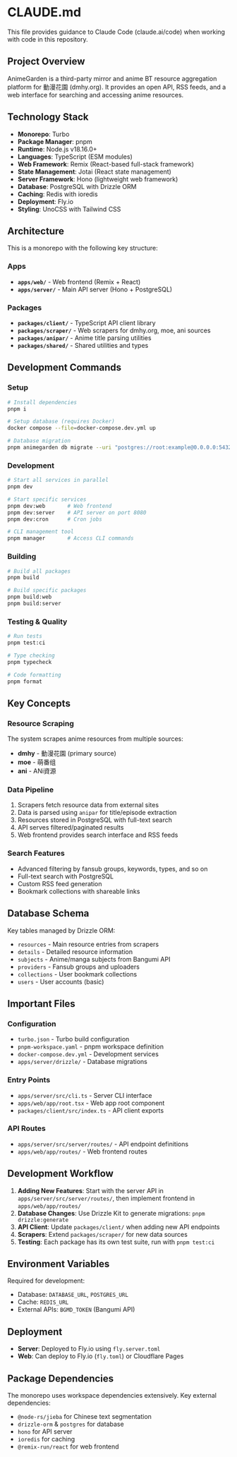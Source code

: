 # CLAUDE.md

This file provides guidance to Claude Code (claude.ai/code) when working with code in this repository.

## Project Overview

AnimeGarden is a third-party mirror and anime BT resource aggregation platform for 動漫花園 (dmhy.org). It provides an open API, RSS feeds, and a web interface for searching and accessing anime resources.

## Technology Stack

- **Monorepo**: Turbo
- **Package Manager**: pnpm
- **Runtime**: Node.js v18.16.0+
- **Languages**: TypeScript (ESM modules)
- **Web Framework**: Remix (React-based full-stack framework)
- **State Management**: Jotai (React state management)
- **Server Framework**: Hono (lightweight web framework)
- **Database**: PostgreSQL with Drizzle ORM
- **Caching**: Redis with ioredis
- **Deployment**: Fly.io
- **Styling**: UnoCSS with Tailwind CSS

## Architecture

This is a monorepo with the following key structure:

### Apps

- **`apps/web/`** - Web frontend (Remix + React)
- **`apps/server/`** - Main API server (Hono + PostgreSQL)

### Packages

- **`packages/client/`** - TypeScript API client library
- **`packages/scraper/`** - Web scrapers for dmhy.org, moe, ani sources
- **`packages/anipar/`** - Anime title parsing utilities
- **`packages/shared/`** - Shared utilities and types

## Development Commands

### Setup

```bash
# Install dependencies
pnpm i

# Setup database (requires Docker)
docker compose --file=docker-compose.dev.yml up

# Database migration
pnpm animegarden db migrate --uri "postgres://root:example@0.0.0.0:5432/animegarden"
```

### Development

```bash
# Start all services in parallel
pnpm dev

# Start specific services
pnpm dev:web       # Web frontend
pnpm dev:server    # API server on port 8080
pnpm dev:cron      # Cron jobs

# CLI management tool
pnpm manager       # Access CLI commands
```

### Building

```bash
# Build all packages
pnpm build

# Build specific packages
pnpm build:web
pnpm build:server
```

### Testing & Quality

```bash
# Run tests
pnpm test:ci

# Type checking
pnpm typecheck

# Code formatting
pnpm format
```

## Key Concepts

### Resource Scraping

The system scrapes anime resources from multiple sources:

- **dmhy** - 動漫花園 (primary source)
- **moe** - 萌番组
- **ani** - ANi資源

### Data Pipeline

1. Scrapers fetch resource data from external sites
2. Data is parsed using `anipar` for title/episode extraction
3. Resources stored in PostgreSQL with full-text search
4. API serves filtered/paginated results
5. Web frontend provides search interface and RSS feeds

### Search Features

- Advanced filtering by fansub groups, keywords, types, and so on
- Full-text search with PostgreSQL
- Custom RSS feed generation
- Bookmark collections with shareable links

## Database Schema

Key tables managed by Drizzle ORM:

- `resources` - Main resource entries from scrapers
- `details` - Detailed resource information
- `subjects` - Anime/manga subjects from Bangumi API
- `providers` - Fansub groups and uploaders
- `collections` - User bookmark collections
- `users` - User accounts (basic)

## Important Files

### Configuration

- `turbo.json` - Turbo build configuration
- `pnpm-workspace.yaml` - pnpm workspace definition
- `docker-compose.dev.yml` - Development services
- `apps/server/drizzle/` - Database migrations

### Entry Points

- `apps/server/src/cli.ts` - Server CLI interface
- `apps/web/app/root.tsx` - Web app root component
- `packages/client/src/index.ts` - API client exports

### API Routes

- `apps/server/src/server/routes/` - API endpoint definitions
- `apps/web/app/routes/` - Web frontend routes

## Development Workflow

1. **Adding New Features**: Start with the server API in `apps/server/src/server/routes/`, then implement frontend in `apps/web/app/routes/`
2. **Database Changes**: Use Drizzle Kit to generate migrations: `pnpm drizzle:generate`
3. **API Client**: Update `packages/client/` when adding new API endpoints
4. **Scrapers**: Extend `packages/scraper/` for new data sources
5. **Testing**: Each package has its own test suite, run with `pnpm test:ci`

## Environment Variables

Required for development:

- Database: `DATABASE_URL`, `POSTGRES_URL`
- Cache: `REDIS_URL`
- External APIs: `BGMD_TOKEN` (Bangumi API)

## Deployment

- **Server**: Deployed to Fly.io using `fly.server.toml`
- **Web**: Can deploy to Fly.io (`fly.toml`) or Cloudflare Pages

## Package Dependencies

The monorepo uses workspace dependencies extensively. Key external dependencies:

- `@node-rs/jieba` for Chinese text segmentation
- `drizzle-orm` & `postgres` for database
- `hono` for API server
- `ioredis` for caching
- `@remix-run/react` for web frontend
